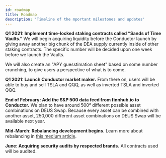 ```yaml
---
id: roadmap
title: Roadmap
description: 'Timeline of the mportant milestones and updates'
---
```


**Q1 2021: Implement time-locked staking contracts called “Sands of Time Vaults.”**
We will begin acquiring liquidity before the Conductor launch by giving away another big chunk of the DEA supply currently inside of other staking contracts. The specific number will be decided upon one week before we launch the Vaults.

We will also create an "APY guesstimation sheet" based on some number crunching, to give users a perspective of what is to come.

**Q1 2021: Launch Conductor market maker.**
From there on, users will be able to buy and sell TSLA and QQQ, as well as inverted TSLA and inverted QQQ.

**End of February: Add the S&P 500 data feed from finnhub.io to Conductor.**
We plan to have around 500² different possible asset combinations on DEUS Swap.
Because every asset can be combined with another asset, 250,000 different asset combinations on DEUS Swap will be available next year.

**Mid-March: Rebalancing development begins.** 
Learn more about rebalancing in [this medium article](https://lafayettetabor.medium.com/dea-discovering-her-true-powers-6d1cd311baef).

**June: Acquiring security audits by respected brands.**
All contracts used will be audited.
